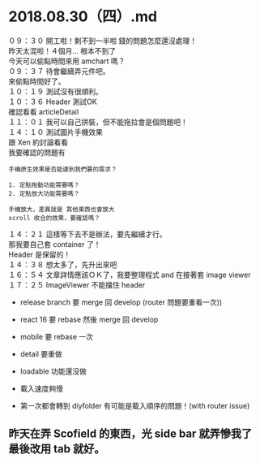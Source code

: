 # 2018.08.30（四）.md

０９：３０ 開工啦！剩不到一半啦 錢的問題怎麼還沒處理！  
昨天太混啦！４個月...  根本不到了  
今天可以偷點時間來用 amchart 嗎？  
０９：３７ 待會繼續弄元件吧。  
來偷點時間好了。  
１０：１９ 測試沒有很順利。  
１０：３６ Header 測試OK  
確認看看 articleDetail  
１１：０１ 我可以自己拼裝，但不能拖拉會是個問題吧！  
１４：１０ 測試圖片手機效果  
跟 Xen 約討論看看  
我要確認的問題有  
```
手機原生效果是否能達到我們要的需求？

1. 定點拖動功能需要嗎？
2. 定點放大功能需要嗎？

手機放大，差異就是 其他東西也會放大
scroll 收合的效果，要確認嗎？
```
１４：２１ 這樣等下去不是辦法，要先繼續才行。  
那我要自己套 container 了！  
Header 是保留的！  
１４：３８ 想太多了，先升出來吧  
１６：５４ 文章詳情應該ＯＫ了，我要整理程式 and 在接著套 image viewer  
１７：２５ ImageViewer 不能擋住 header  

 - release branch 要 merge 回 develop (router 問題要重看一次))
 - react 16 要 rebase 然後 merge 回 develop 
 - mobile 要 rebase 一次

 - detail 要重做
 - loadable 功能還沒做
 - 載入速度夠慢
 - 第一次都會轉到 diyfolder 有可能是載入順序的問題！(with router issue)

## 昨天在弄 Scofield 的東西，光 side bar 就弄慘我了　最後改用 tab 就好。
